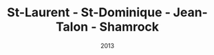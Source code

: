 ---
title: St-Laurent ‐ St-Dominique ‐ Jean-Talon - Shamrock
date: '2013'
type: ruelle_verte
district: rosemont
position: { lng: -73.61720513496377, lat: 45.534655548805716 }
---